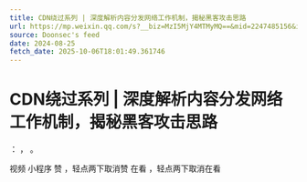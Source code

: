```yaml
---
title: CDN绕过系列 | 深度解析内容分发网络工作机制，揭秘黑客攻击思路
url: https://mp.weixin.qq.com/s?__biz=MzI5MjY4MTMyMQ==&mid=2247485156&idx=1&sn=e8545730b72c877cc0ce25f1ac94af86
source: Doonsec's feed
date: 2024-08-25
fetch_date: 2025-10-06T18:01:49.361746
---
```


# CDN绕过系列 | 深度解析内容分发网络工作机制，揭秘黑客攻击思路

：
，
。

视频
小程序
赞
，轻点两下取消赞
在看
，轻点两下取消在看
